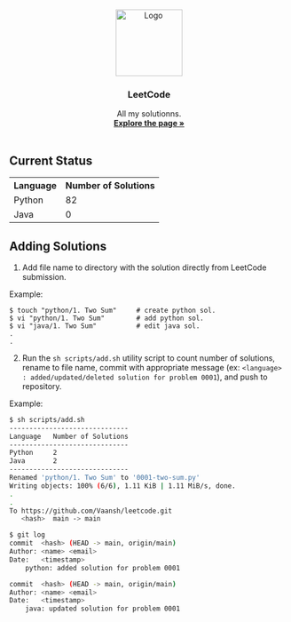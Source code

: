 <!--
**       .@@@@@@@*  ,@@@@@@@@     @@@     .@@@@@@@    @@@,    @@@% (@@@@@@@@
**       .@@    @@@ ,@@          @@#@@    .@@    @@@  @@@@   @@@@% (@@
**       .@@@@@@@/  ,@@@@@@@    @@@ #@@   .@@     @@  @@ @@ @@/@@% (@@@@@@@
**       .@@    @@% ,@@        @@@@@@@@@  .@@    @@@  @@  @@@@ @@% (@@
**       .@@    #@@ ,@@@@@@@@ @@@     @@@ .@@@@@@.    @@  .@@  @@% (@@@@@@@@
-->

<!-- PROJECT LOGO -->
<br />
<p align="center">
	<a href="https://github.com/Vaansh/leetcode">
	<img src="https://scontent.fyto3-1.fna.fbcdn.net/v/t39.30808-6/305317853_616467910000160_3824851731065368025_n.png?_nc_cat=100&ccb=1-7&_nc_sid=09cbfe&_nc_aid=0&_nc_ohc=0A9m31hDRnwAX_Q0ZUJ&_nc_ht=scontent.fyto3-1.fna&oh=00_AfBo1Nu6rypCrNCAhz8suqrxPV6X7Cgse5zwQIpNkFPowQ&oe=64EE885B" alt="Logo" height="120">
	</a>
<h3 align="center">LeetCode</h3>
<p align="center">
	All my solutionns.
	<br />
	<a href="https://github.com/Vaansh/leetcode"><strong>Explore the page »</strong></a>
	<br />
	<br />
</p>
</p>

<!-- TEAM MEMBERS -->

## Current Status

<!-- SOLUTIONS_START -->
    
<table style='width:100%; text-align:left;'>
<tr>
<th style='text-align:center;'>Language</th>
<th style='text-align:center;'>Number of Solutions</th>
</tr>
<tr>
<td>Python</td>
<td>      82</td>
</tr>
<tr>
<td>Java</td>
<td>       0</td>
</tr>
</table>
    
<!-- SOLUTIONS_END -->


## Adding Solutions

1. Add file name to directory with the solution directly from LeetCode submission.

Example:

```
$ touch "python/1. Two Sum"     # create python sol.
$ vi "python/1. Two Sum"        # add python sol.
$ vi "java/1. Two Sum"          # edit java sol.
.
.
```

2. Run the `sh scripts/add.sh` utility script to count number of solutions, rename to file name, commit with appropriate message (ex: `<language> : added/updated/deleted solution for problem 0001`), and push to repository.

Example:

```sh
$ sh scripts/add.sh
------------------------------
Language   Number of Solutions
------------------------------
Python     2
Java       2
------------------------------
Renamed 'python/1. Two Sum' to '0001-two-sum.py'
Writing objects: 100% (6/6), 1.11 KiB | 1.11 MiB/s, done.
.
.
To https://github.com/Vaansh/leetcode.git
   <hash>  main -> main

$ git log
commit  <hash> (HEAD -> main, origin/main)
Author: <name> <email>
Date:   <timestamp>
    python: added solution for problem 0001

commit  <hash> (HEAD -> main, origin/main)
Author: <name> <email>
Date:   <timestamp>
    java: updated solution for problem 0001
```

